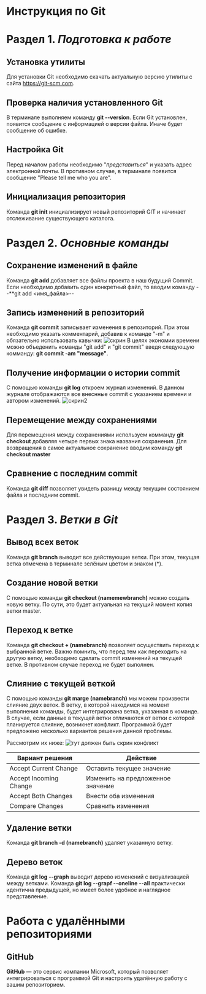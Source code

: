 # **Инструкция по Git**

# Раздел 1. *Подготовка к работе*

## Установка утилиты

Для установки Git необходимо скачать актуальную версию утилиты с сайта https://git-scm.com.

## Проверка наличия установленного Git
В терминале выполняем команду **git --version**. Если Git установлен, появится сообщение с информацией о версии файла. Иначе будет сообщение об ошибке.

## Настройка Git
Перед началом работы необходимо "*представиться*" и указать адрес электронной почты. В противном случае, в терминале появится сообщение "Please tell me who you are". 

## Инициализация репозитория
Команда **git init** инициализирует новый репозиторий GIT и начинает отслеживание существующего каталога.  

# Раздел 2. *Основные команды*

## Сохранение изменений в файле
Команда **git add** добавляет все файлы проекта в наш будущий Commit. Если необходимо добавить один конкретный файл, то вводим команду --**git add <имя_файла>--

## Запись изменений в репозиторий
Команда **git commit** записывает изменения в репозиторий. При этом необходимо указать комментарий, добавив к команде "-m" и обязательно использовать кавычки:
![скрин](Screen1.png)
В целях экономии времени можно объеденить команды "git add" и "git commit" введя следующую комманду: **git commit -am "message"**. 

## Получение информации о истории commit
С помощью команды **git log** откроем журнал изменений. В данном журнале отображаются все внеснные commit с указанием времени и автором изменений.
![скрин2](Screen2.png)

## Перемещение между сохранениями
Для перемещения между сохранениями используем комманду **git checkout** добавляя четыре первых знака названия сохранения. Для возвращения в самое актуальное сохранение вводим команду **git checkout master**

## Сравнение с последним commit
Команда **git diff** позволяет увидеть разницу между текущим состоянием файла и последним commit.

# Раздел 3. *Ветки в Git*

## Вывод всех веток
Команда **git branch** выводит все действующие ветки. При этом, текущая ветка отмечена в терминале зелёным цветом и знаком (*).

## Создание новой ветки
С помощью команды **git checkout (namemewbranch)** можно создать новую ветку. По сути, это будет актуальная на текущий момент копия ветки master.

## Переход к ветке
Команда **git checkout + (namebranch)** позволяет осуществить переход к выбранной ветке. Важно помнить, что перед тем как переходить на другую ветку, необходимо сделать commit изменений на текущей ветке. В противном случае переход не будет выполнен.

## Слияние с текущей веткой
С помощью команды **git marge (namebranch)** мы можем произвести слияние двух веток. В ветку, в которой находимся на момент выполнения команды, будет интегрирована ветка, указанная в команде. В случае, если данные в текущей ветки отличаются от ветки с которой планируется слияние, возникнет конфликт. Программой будет предложено несколько вариантов решения данной проблемы. 

Рассмотрим их ниже: 
![тут должен быть скрин конфликт](Screen3.png)


|**Вариант решения**| **Действие**|
|---|---|
| Accept Current Change| Оставить текущее значение
| Accept Incoming Change| Изменить на предложенное значение
| Accept Both Changes| Внести оба изменения
| Compare Changes| Сравнить изменения


## Удаление ветки
Команда **git branch -d (namebranch)** удаляет указанную ветку.

## Дерево веток
Команда **git log --graph** выводит дерево изменений с визуализацией между ветками. Команда **git log --grapf --oneline --all** практически идентична предыдущей, но имеет более удобное и наглядное представление.

# Работа с удалёнными репозиториями

## GitHub
**GitHub** — это сервис компании Microsoft, который позволяет интегрироваться с
программой Git и настроить удалённую работу с вашим репозиторием.

## 
##
##
